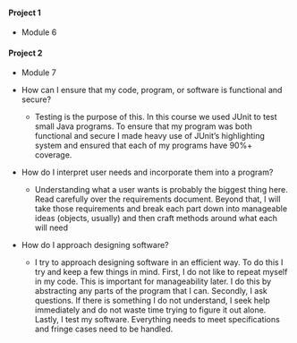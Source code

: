 #### Project 1
  - Module 6
#### Project 2
  - Module 7

- How can I ensure that my code, program, or software is functional and secure?
  - Testing is the purpose of this. In this course we used JUnit to test small Java programs. To ensure that my program was both functional and secure I made heavy use of JUnit’s highlighting system and ensured that each of my programs have 90%+ coverage.
- How do I interpret user needs and incorporate them into a program?
  - Understanding what a user wants is probably the biggest thing here. Read carefully over the requirements document. Beyond that, I will take those requirements and break each part down into manageable ideas (objects, usually) and then craft methods around what each will need
- How do I approach designing software?
  - I try to approach designing software in an efficient way. To do this I try and keep a few things in mind. First, I do not like to repeat myself in my code. This is important for manageability later. I do this by abstracting any parts of the program that I can. Secondly, I ask questions. If there is something I do not understand, I seek help immediately and do not waste time trying to figure it out alone. Lastly, I test my software. Everything needs to meet specifications and fringe cases need to be handled.
